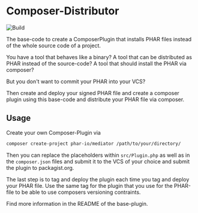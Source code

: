 # Composer-Distributor

![Build](https://github.com/phar-io/composer-distributor/workflows/Build/badge.svg)

The base-code to create a ComposerPlugin that installs PHAR files
instead of the whole source code of a project.

You have a tool that behaves like a binary? A tool that can be distributed as
PHAR instead of the source-code? A tool that should install the PHAR via
composer?

But you don't want to commit your PHAR into your VCS?

Then create and deploy your signed PHAR file and create a composer plugin using
this base-code and distribute your PHAR file via composer.

## Usage

Create your own Composer-Plugin via

```bash
composer create-project phar-io/mediator /path/to/your/directory/
```

Then you can replace the placeholders within `src/Plugin.php` as well as in the
`composer.json` files and submit it to the VCS of your choice and submit the
plugin to packagist.org.

The last step is to tag and deploy the plugin each time you tag and deploy your
PHAR file. Use the same tag for the plugin that you use for the PHAR-file to be
able to use composers versioning contraints.

Find more information in the README of the base-plugin.
